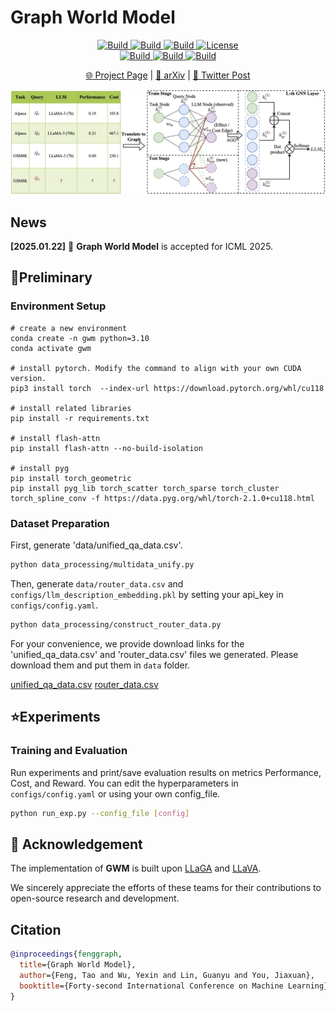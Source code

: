 # Graph World Model

<p align="center">
    <a href="https://ulab-uiuc.github.io/GraphRouter/">
        <img alt="Build" src="https://img.shields.io/badge/Project-Page-blue">
    </a>
    <a href="http://arxiv.org/abs/2410.03834">
        <img alt="Build" src="https://img.shields.io/badge/arXiv-2410.11001-red?logo=arxiv">
    </a>
    <a href="https://x.com/taofeng_uiuc/status/1914914682860695559">
        <img alt="Build" src="https://img.shields.io/badge/Twitter-black?logo=X">
    </a>
    <a href="https://github.com/ulab-uiuc/GraphRouter/blob/master/LICENSE">
        <img alt="License" src="https://img.shields.io/badge/LICENSE-MIT-green">
    </a>
    <br>
    <a href="https://github.com/ulab-uiuc/GraphRouter">
        <img alt="Build" src="https://img.shields.io/github/stars/ulab-uiuc/GraphRouter">
    </a>
    <a href="https://github.com/ulab-uiuc/GraphRouter">
        <img alt="Build" src="https://img.shields.io/github/forks/ulab-uiuc/GraphRouter">
    </a>
    <a href="https://github.com/ulab-uiuc/GraphRouter">
        <img alt="Build" src="https://img.shields.io/github/issues/ulab-uiuc/GraphRouter">
    </a>
</p>


<p align="center">
    <a href="https://ulab-uiuc.github.io/GraphRouter/">🌐 Project Page</a> |
    <a href="http://arxiv.org/abs/2410.03834">📜 arXiv</a> |
    <a href="https://x.com/taofeng_uiuc/status/1914914682860695559">📮 Twitter Post</a>
<p>


<!-- ![Method](./figures/model.png) -->

<div align="center">
  <img src="./figures/model.png" width="700" alt="GoR">
</div>



## News


**[2025.01.22]** 🌟 **Graph World Model** is accepted for ICML 2025.



## 📌Preliminary


### Environment Setup

```shell
# create a new environment
conda create -n gwm python=3.10
conda activate gwm

# install pytorch. Modify the command to align with your own CUDA version.
pip3 install torch  --index-url https://download.pytorch.org/whl/cu118

# install related libraries
pip install -r requirements.txt

# install flash-attn
pip install flash-attn --no-build-isolation

# install pyg
pip install torch_geometric
pip install pyg_lib torch_scatter torch_sparse torch_cluster torch_spline_conv -f https://data.pyg.org/whl/torch-2.1.0+cu118.html

```

### Dataset Preparation

First, generate 'data/unified_qa_data.csv'.

```bash
python data_processing/multidata_unify.py
```
Then, generate `data/router_data.csv` and `configs/llm_description_embedding.pkl` by setting your api_key in `configs/config.yaml`.

```bash
python data_processing/construct_router_data.py
```

For your convenience, we provide download links for the 'unified_qa_data.csv' and 'router_data.csv' files we generated. Please download them and put them in `data` folder.

[unified_qa_data.csv](https://drive.google.com/file/d/1__SY7UScvX1xPWeX1NK6ZulLMdZTqBcI/view?usp=share_link)
[router_data.csv](https://drive.google.com/file/d/1YYn-BV-5s2amh6mKLqKMR0H__JB-CKU4/view?usp=share_link)

## ⭐Experiments


### Training and Evaluation

Run experiments and print/save evaluation results on metrics Performance, Cost, and Reward. You can edit the hyperparameters in `configs/config.yaml` or using your own config_file.


```bash
python run_exp.py --config_file [config]
```



## 📝 Acknowledgement

The implementation of **GWM** is built upon [LLaGA]([https://github.com/PKU-Alignment/veRL](https://github.com/VITA-Group/LLaGA)) and [LLaVA]([[https://github.com/PKU-Alignment/veRL](https://github.com/VITA-Group/LLaGA](https://github.com/haotian-liu/LLaVA))).

We sincerely appreciate the efforts of these teams for their contributions to open-source research and development.

## Citation

```bibtex
@inproceedings{fenggraph,
  title={Graph World Model},
  author={Feng, Tao and Wu, Yexin and Lin, Guanyu and You, Jiaxuan},
  booktitle={Forty-second International Conference on Machine Learning}
}
```


<!-- <picture>
<source media="(prefers-color-scheme: dark)" srcset="https://api.star-history.com/svg?repos=ulab-uiuc%2FGraphEval&theme=dark&type=Date">
<img width="100%" src="https://api.star-history.com/svg?repos=ulab-uiuc%2FGraphEval&type=Date">
</picture> -->
